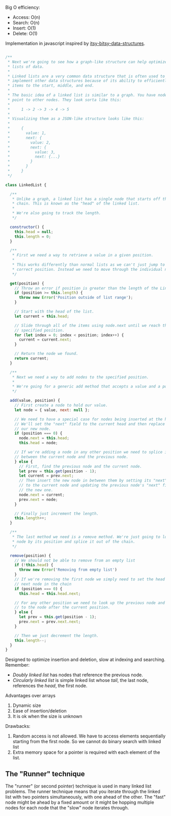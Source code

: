 Big O efficiency:
- Access: O(n)
- Search: O(n)
- Insert: O(1)
- Delete: O(1)

Implementation in javascript inspired by [itsy-bitsy-data-structures](https://github.com/thejameskyle/itsy-bitsy-data-structures).

```javascript

/**
 * Next we're going to see how a graph-like structure can help optimize ordered
 * lists of data.
 *
 * Linked lists are a very common data structure that is often used to
 * implement other data structures because of its ability to efficiently add
 * items to the start, middle, and end.
 *
 * The basic idea of a linked list is similar to a graph. You have nodes that
 * point to other nodes. They look sorta like this:
 *
 *     1 -> 2 -> 3 -> 4 -> 5
 *
 * Visualizing them as a JSON-like structure looks like this:
 *
 *     {
 *       value: 1,
 *       next: {
 *         value: 2,
 *         next: {
 *           value: 3,
 *           next: {...}
 *         }
 *       }
 *     }
 */

class LinkedList {

  /**
   * Unlike a graph, a linked list has a single node that starts off the entire
   * chain. This is known as the "head" of the linked list.
   *
   * We're also going to track the length.
   */

  constructor() {
    this.head = null;
    this.length = 0;
  }

  /**
   * First we need a way to retrieve a value in a given position.
   *
   * This works differently than normal lists as we can't just jump to the
   * correct position. Instead we need to move through the individual nodes.
   */

  get(position) {
    // Throw an error if position is greater than the length of the LinkedList
    if (position >= this.length) {
      throw new Error('Position outside of list range');
    }

    // Start with the head of the list.
    let current = this.head;

    // Slide through all of the items using node.next until we reach the
    // specified position.
    for (let index = 0; index < position; index++) {
      current = current.next;
    }

    // Return the node we found.
    return current;
  }

  /**
   * Next we need a way to add nodes to the specified position.
   *
   * We're going for a generic add method that accepts a value and a position.
   */

  add(value, position) {
    // First create a node to hold our value.
    let node = { value, next: null };

    // We need to have a special case for nodes being inserted at the head.
    // We'll set the "next" field to the current head and then replace it with
    // our new node.
    if (position === 0) {
      node.next = this.head;
      this.head = node;

    // If we're adding a node in any other position we need to splice it in
    // between the current node and the previous node.
    } else {
      // First, find the previous node and the current node.
      let prev = this.get(position - 1);
      let current = prev.next;
      // Then insert the new node in between them by setting its "next" field
      // to the current node and updating the previous node's "next" field to
      // the new one.
      node.next = current;
      prev.next = node;
    }

    // Finally just increment the length.
    this.length++;
  }

  /**
   * The last method we need is a remove method. We're just going to look up a
   * node by its position and splice it out of the chain.
   */

  remove(position) {
    // We should not be able to remove from an empty list
    if (!this.head) {
      throw new Error('Removing from empty list')
    }
    // If we're removing the first node we simply need to set the head to the
    // next node in the chain
    if (position === 0) {
      this.head = this.head.next;

    // For any other position we need to look up the previous node and set it
    // to the node after the current position.
    } else {
      let prev = this.get(position - 1);
      prev.next = prev.next.next;
    }

    // Then we just decrement the length.
    this.length--;
  }
}
```

Designed to optimize insertion and deletion, slow at indexing and searching. Remember:
- *Doubly linked list* has nodes that reference the previous node.
- *Circularly linked list* is simple linked list whose *tail*, the last node, references the *head*, the first node.

Advantages over arrays
1) Dynamic size
2) Ease of insertion/deletion
3) It is ok when the size is unknown

Drawbacks:
1) Random access is not allowed. We have to access elements sequentially starting from the first node. So we cannot do binary search with linked list
2) Extra memory space for a pointer is required with each element of the list.

## The "Runner" technique
The "runner" (or second pointer) technique is used in many linked list problems. The runner technique means that you iterate through the linked list with two pointers simultaneously, with one ahead of the other. The "fast" node might be ahead by a fixed amount or it might be hopping multiple nodes for each node that the "slow" node iterates through.
